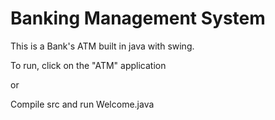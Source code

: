 # Banking Management System

This is a Bank's ATM built in java with swing.

To run, click on the "ATM" application 

or

Compile src and run Welcome.java
 
             
